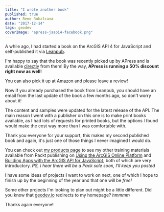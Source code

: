 ```yaml
---
title: "I wrote another book"
published: true
author: Rene Rubalcava
date: "2017-12-14"
tags: geodev
coverImage: "apress-jsapi4-facebook.png"
---
```


A while ago, I had started a book on the ArcGIS API 4 for JavaScript and self-published it via [Leanpub](https://leanpub.com/arcgis-js-api-4/).

I'm happy to say that the book was recently picked up by APress and is available [directly](https://www.apress.com/us/book/9781484232811) from them! By the way, **APress is running a 50% discount right now as well!**

You can also pick it up at [Amazon](http://amzn.to/2C6iCFS) and please leave a review!

Now if you already purchased the book from Leanpub, you should have an email from the last update of the book a few months ago, so don't worry about it!

The content and samples were updated for the latest release of the API. The main reason I went with a publisher on this one is to make print books available, as I had lots of requests for printed books, but the options I found would make the cost way more than I was comfortable with.

Thank you everyone for your support, this makes my second published book and again, it's just one of those things I never imagined I would do.

You can check out [my products page](https://odoe.net/blog/products/) to see my other training materials available from Packt publishing on [Using the ArcGIS Online Platform](https://www.packtpub.com/application-development/using-arcgis-online-platform-video) and [Building Apps with the ArcGIS API for JavaScript](https://www.packtpub.com/application-development/building-arcgis-cross-platform-applications-javascript), both of which are very introductory. _PS, I hear there will be a Pack sale soon, I'll keep you posted_

I have some ideas of projects I want to work on next, one of which I hope to finish up by the beginning of the year and that one will be _free!_

Some other projects I'm looking to plan out might be a little different. Did you know that [geodev.io](https://geodev.io) redirects to my homepage? _hmmmm_

Thanks again everyone!
